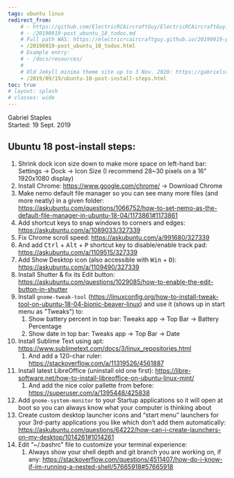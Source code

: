 ```yaml
---
tags: ubuntu linux
redirect_from:
    # - https://github.com/ElectricRCAircraftGuy/ElectricRCAircraftGuy.github.io/blob/master/20190919-post_ubuntu_18_todos.md
    # - /20190919-post_ubuntu_18_todos.md
    # Full path WAS: https://electricrcaircraftguy.github.io/20190919-post_ubuntu_18_todos.html
    - /20190919-post_ubuntu_18_todos.html
    # Example entry:
    # - /docs/resources/
    # 
    # Old Jekyll minima theme site up to 3 Nov. 2020: https://gabrielstaples.com/2019/09/19/ubuntu-18-post-install-steps.html
    - /2019/09/19/ubuntu-18-post-install-steps.html
toc: true
# layout: splash
# classes: wide
---
```


<!-- Private) source doc for where I originally wrote this: https://docs.google.com/document/d/18pgAehotwnSTJ5s1aZGk8SIarI6xMwrO9K_PdOfH7ic/edit. -->

Gabriel Staples  
Started: 19 Sept. 2019  

## Ubuntu 18 post-install steps:

1. Shrink dock icon size down to make more space on left-hand bar: Settings → Dock → Icon Size (I recommend 28~30 pixels on a 16” 1920x1080 display)
1. Install Chrome: <https://www.google.com/chrome/> → Download Chrome
1. Make nemo default file manager so you can see many more files (and more neatly) in a given folder: <https://askubuntu.com/questions/1066752/how-to-set-nemo-as-the-default-file-manager-in-ubuntu-18-04/1173861#1173861>
1. Add shortcut keys to snap windows to corners and edges: <https://askubuntu.com/a/1089033/327339>
1. Fix Chrome scroll speed: <https://askubuntu.com/a/991680/327339>
1. And add <kbd>Ctrl</kbd> + <kbd>Alt</kbd> + <kbd>P</kbd> shortcut key to disable/enable track pad: <https://askubuntu.com/a/1109515/327339>
1. Add Show Desktop icon (also accessible with <kbd>Win</kbd> + <kbd>D</kbd>): <https://askubuntu.com/a/1109490/327339>
1. Install Shutter & fix its Edit button: <https://askubuntu.com/questions/1029085/how-to-enable-the-edit-button-in-shutter>
1. Install `gnome-tweak-tool` (<https://linuxconfig.org/how-to-install-tweak-tool-on-ubuntu-18-04-bionic-beaver-linux>) and use it (shows up in start menu as "Tweaks") to:
    1. Show battery percent in top bar: Tweaks app → Top Bar → Battery Percentage
    1. Show date in top bar: Tweaks app → Top Bar → Date
1. Install Sublime Text using apt: <https://www.sublimetext.com/docs/3/linux_repositories.html>
    1. And add a 120-char ruler: <https://stackoverflow.com/a/11319526/4561887>
1. Install latest LibreOffice (uninstall old one first): <https://libre-software.net/how-to-install-libreoffice-on-ubuntu-linux-mint/>
    1. And add the nice color pallette from before: <https://superuser.com/a/1395448/425838>
1. Add `gnome-system-monitor` to your Startup applications so it will open at boot so you can always know what your computer is thinking about
1. Create custom desktop launcher icons and “start menu” launchers for your 3rd-party applications you like which don’t add them automatically: <https://askubuntu.com/questions/64222/how-can-i-create-launchers-on-my-desktop/1014261#1014261>
1. Edit “~/.bashrc” file to customize your terminal experience:
    1. Always show your shell depth and git branch you are working on, if any: <https://stackoverflow.com/questions/4511407/how-do-i-know-if-im-running-a-nested-shell/57665918#57665918>

